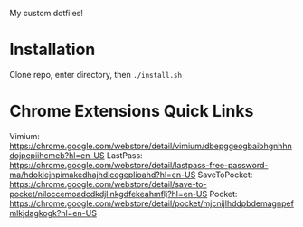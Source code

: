 My custom dotfiles!

# Installation
Clone repo, enter directory, then `./install.sh`

# Chrome Extensions Quick Links
Vimium: https://chrome.google.com/webstore/detail/vimium/dbepggeogbaibhgnhhndojpepiihcmeb?hl=en-US
LastPass: https://chrome.google.com/webstore/detail/lastpass-free-password-ma/hdokiejnpimakedhajhdlcegeplioahd?hl=en-US
SaveToPocket: https://chrome.google.com/webstore/detail/save-to-pocket/niloccemoadcdkdjlinkgdfekeahmflj?hl=en-US
Pocket: https://chrome.google.com/webstore/detail/pocket/mjcnijlhddpbdemagnpefmlkjdagkogk?hl=en-US
